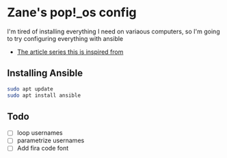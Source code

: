 # Zane's pop!_os config

I'm tired of installing everything I need on variaous computers, so I'm going to try configuring everything with ansible

- [The article series this is inspired from](https://opensource.com/article/18/3/manage-workstation-ansible)

## Installing Ansible

```bash
sudo apt update
sudo apt install ansible
```

## Todo

- [ ] loop usernames
- [ ] parametrize usernames
- [ ] Add fira code font
